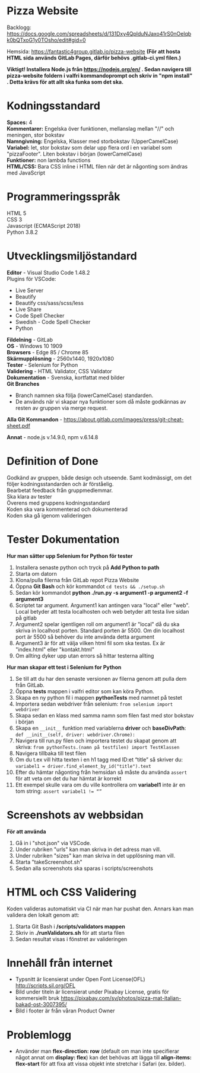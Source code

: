# Pizza Website

Backlogg: https://docs.google.com/spreadsheets/d/131Dxy4QplduNJaxo41rS0nOelqbk0bQTxoG1y0TOsho/edit#gid=0

Hemsida: https://fantastic4group.gitlab.io/pizza-website
**(För att hosta HTML sida används GitLab Pages, därför behövs .gitlab-ci.yml filen.)**

**Viktigt! Installera Node.js från https://nodejs.org/en/ . Sedan navigera till pizza-website foldern i valfri kommandoprompt och skriv in "npm install" . Detta krävs för att allt ska funka som det ska.**

# Kodningsstandard
**Spaces:** 4
<br>
**Kommentarer:** Engelska över funktionen, mellanslag mellan "//" och meningen, stor bokstav
<br>
**Namngivning:** Engelska, Klasser med storbokstav (UpperCamelCase)
<br>
**Variabel:** let, stor bokstav som delar upp flera ord i en variabel som "pizzaFooter". Liten bokstav i början (lowerCamelCase)
<br>
**Funktioner:** non lambda functions
<br>
**HTML/CSS:** Bara CSS inline i HTML filen när det är någonting som ändras med JavaScript

# Programmeringsspråk
HTML 5
<br>
CSS 3
<br>
Javascript (ECMAScript 2018)
<br>
Python 3.8.2

# Utvecklingsmiljöstandard
**Editor** - Visual Studio Code 1.48.2
<br>
Plugins för VSCode: 
- Live Server
- Beautify
- Beautify css/sass/scss/less
- Live Share
- Code Spell Checker
- Swedish - Code Spell Checker
- Python

**Fildelning** - GitLab
<br>
**OS** - Windows 10 1909
<br>
**Browsers** - Edge 85 / Chrome 85
<br>
**Skärmupplösning** - 2560x1440, 1920x1080
<br>
**Tester** - Selenium for Python
<br>
**Validering** - HTML Validator, CSS Validator
<br>
**Dokumentation** - Svenska, kortfattat med bilder
<br>
**Git Branches** 
- Branch namnen ska följa (lowerCamelCase) standarden. 
- De används när vi skapar nya funktioner som då måste godkännas av resten av gruppen via merge request.

**Alla Git Kommandon** - https://about.gitlab.com/images/press/git-cheat-sheet.pdf

**Annat** - node.js v.14.9.0, npm v.6.14.8


# Definition of Done
Godkänd av gruppen, både design och utseende. Samt kodmässigt, om det följer kodningsstandarden och är förståelig.
<br>
Bearbetat feedback från gruppmedlemmar.
<br>
Ska klara av tester
<br>
Överens med gruppens kodningsstandard
<br>
Koden ska vara kommenterad och dokumenterad
<br>
Koden ska gå igenom valideringen


# Tester Dokumentation
**Hur man sätter upp Selenium for Python för tester**
1. Installera senaste python och tryck på **Add Python to path**
1. Starta om datorn
1. Klona/pulla filerna från GitLab repot Pizza Website
1. Öppna **Git Bash** och kör kommandot `cd tests && ./setup.sh`
1. Sedan kör kommandot **python ./run.py -s argument1 -p argument2 -f argument3**
1. Scriptet tar argument. Argument1 kan antingen vara "local" eller "web". Local betyder att testa localhosten och web betyder att testa live sidan på gitlab
1. Argument2 spelar igentligen roll om argument1 är "local" då du ska skriva in localhost porten. Standard porten är 5500. Om din localhost port är 5500 så behöver du inte använda detta argument
1. Argument3 är för att välja vilken html fil som ska testas. Ex är "index.html" eller "kontakt.html"
1. Om allting dyker upp utan errors så hittar testerna allting
 
**Hur man skapar ett test i Selenium for Python**
1. Se till att du har den senaste versionen av filerna genom att pulla dem från GitLab.
1. Öppna **tests** mappen i valfri editor som kan köra Python. 
1. Skapa en ny python fil i mappen **pythonTests** med namnet på testet
1. Importera sedan webdriver från selenium: `from selenium import webdriver`
1. Skapa sedan en klass med samma namn som filen fast med stor bokstav i början
1. Skapa en `__init__` funktion med variablerna **driver** och **baseDivPath**: `def __init__(self, driver: webdriver.Chrome):`
1. Navigera till run.py filen och importera testet du skapat genom att skriva: `from pythonTests.(namn på testfilen) import TestKlassen`
1. Navigera tillbaka till test filen
1. Om du t.ex vill hitta texten i en h1 tagg med ID:et “title” så skriver du: 
`variabel1 = driver.find_element_by_id("title").text`
1. Efter du hämtar någonting från hemsidan så måste du använda `assert` för att veta om det du har hämtat är korrekt
1. Ett exempel skulle vara om du ville kontrollera om **variabel1** inte är en tom string: `assert variabel1 != “”`

# Screenshots av webbsidan
**För att använda**
1.  Gå in i "shot.json" via VSCode.
1.  Under rubriken "urls" kan man skriva in det adress man vill.
1.  Under rubriken "sizes" kan man skriva in det upplösning man vill.
1.  Starta "takeScreenshot.sh"
1.  Sedan alla screenshots ska sparas i scripts/screenshots

# HTML och CSS Validering
Koden valideras automatiskt via CI när man har pushat den. Annars kan man validera den lokalt genom att:
1. Starta Git Bash i **/scripts/validators mappen**
1. Skriv in **./runValidators.sh** för att starta filen
1. Sedan resultat visas i fönstret av valideringen

# Innehåll från internet

- Typsnitt är licensierat under Open Font License(OFL) http://scripts.sil.org/OFL
- Bild under titeln är licensierat under Pixabay License, gratis för kommersiellt bruk https://pixabay.com/sv/photos/pizza-mat-italian-bakad-ost-3007395/
- Bild i footer är från våran Product Owner

# Problemlogg 

- Använder man **flex-direction: row** (default om man inte specifierar något annat om **display: flex**) kan det behövas att lägga till **align-items: flex-start** för att fixa att vissa objekt inte stretchar i Safari (ex. bilder).
